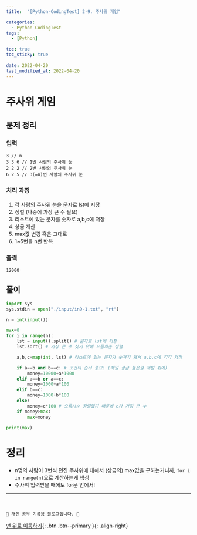 ```yaml
---
title:  "[Python-CodingTest] 2-9. 주사위 게임"

categories:
  - Python CodingTest
tags:
  - [Python]

toc: true
toc_sticky: true
 
date: 2022-04-20
last_modified_at: 2022-04-20
---
```


# 주사위 게임
## 문제 정리
### 입력
```
3 // n
3 3 6 // 1번 사람의 주사위 눈
2 2 2 // 2번 사람의 주사위 눈
6 2 5 // 3(=n)번 사람의 주사위 눈
```
### 처리 과정
1. 각 사람의 주사위 눈을 문자로 lst에 저장
2. 정렬 (나중에 가장 큰 수 필요)
3. 리스트에 있는 문자를 숫자로 a,b,c에 저장
4. 상금 계산
5. max값 변경 혹은 그대로
6. 1~5번을 n번 반복

### 출력
```
12000
```

## 풀이
```py
import sys
sys.stdin = open("./input/in9-1.txt", "rt")

n = int(input())

max=0
for i in range(n):
    lst = input().split() # 문자로 lst에 저장
    lst.sort() # 가장 큰 수 찾기 위해 오름차순 정렬

    a,b,c=map(int, lst) # 리스트에 있는 문자가 숫자가 돼서 a,b,c에 각각 저장 

    if a==b and b==c: # 조건의 순서 중요! (제일 상금 높은걸 제일 위에)
        money=10000+a*1000
    elif a==b or a==c:
        money=1000+a*100
    elif b==c:
        money=1000+b*100
    else:
        money=c*100 # 오름차순 정렬했기 때문에 c가 가장 큰 수
    if money>max:
        max=money

print(max)
```

# 정리
- n명의 사람이 3번씩 던진 주사위에 대해서 (상금의) max값을 구하는거니까, `for i in range(n)`으로 계산하는게 핵심
- 주사위 입력받을 때에도 for문 안에서!

***
<br>

    💛 개인 공부 기록용 블로그입니다. 👻

[맨 위로 이동하기](#){: .btn .btn--primary }{: .align-right}